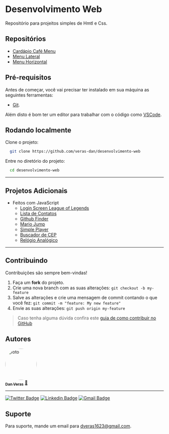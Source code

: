 # Desenvolvimento Web

Repositório para projeitos simples de Hmtl e Css.

## Repositórios

- [Cardápio Café Menu]()
- [Menu Lateral]()
- [Menu Horizontal]()



## Pré-requisitos

Antes de começar, você vai precisar ter instalado em sua máquina as seguintes ferramentas:
 - [Git](https://git-scm.com).

Além disto é bom ter um editor para trabalhar com o código como [VSCode](https://code.visualstudio.com/).

## Rodando localmente

Clone o projeto:

```bash
  git clone https://github.com/veras-dan/desenvolvimento-web
```

Entre no diretório do projeto:

```bash
  cd desenvolvimento-web
```
---

## Projetos Adicionais

- Feitos com JavaScript
  - [Login Screen League of Legends](https://github.com/veras-dan/login-screen-league-of-legends)
  - [Lista de Contatos](https://github.com/veras-dan/lista_contatos)
  - [Github Finder](https://github.com/veras-dan/github-finder)
  - [Mario Jump](https://github.com/veras-dan/mario-jump)
  - [Simple Player](https://github.com/veras-dan/simple-player)
  - [Buscador de CEP](https://github.com/veras-dan/cep-searcher)
  - [Relógio Analógico](https://github.com/veras-dan/analog-clock)
  

---

## Contribuindo

Contribuições são sempre bem-vindas!

1. Faça um **fork** do projeto.
2. Crie uma nova branch com as suas alterações: `git checkout -b my-feature`
3. Salve as alterações e crie uma mensagem de commit contando o que você fez: `git commit -m "feature: My new feature"`
4. Envie as suas alterações: `git push origin my-feature`
> Caso tenha alguma dúvida confira este [guia de como contribuir no GitHub](./CONTRIBUTING.md)
 
## Autores

<a href="https://github.com/veras-dan">
 <img style="border-radius: 50%;" src="https://media.discordapp.net/attachments/891798888594436199/980284436954357780/perfil_dan.jpg?width=406&height=406" width="100px;" alt="foto"/>
 <br />
 <sub><b>Dan Veras</b></sub></a> <a href="https://github.com/veras-dan" title="">🚀</a>
 <br />

---
  [![Twitter Badge](https://img.shields.io/badge/-@veras_dan-1ca0f1?style=flat-square&labelColor=1ca0f1&logo=twitter&logoColor=white&link=https://twitter.com/veras_dan)](https://twitter.com/veras_dan) [![Linkedin Badge](https://img.shields.io/badge/-Danilo_Veras-blue?style=flat-square&logo=Linkedin&logoColor=white&link=https://www.linkedin.com/in/verasdanilo/)](https://www.linkedin.com/in/verasdanilo/) 
  [![Gmail Badge](https://img.shields.io/badge/-dveras1623@gmail.com-FF3333?style=flat-square&logo=gmail&logoColor=white&link=mailto:dveras1623@gmail.com)](mailto:dveras1623@gmail.com)


## Suporte

Para suporte, mande um email para dveras1623@gmail.com.

